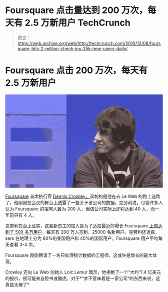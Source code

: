 # Foursquare 点击量达到 200 万次，每天有 2.5 万新用户 TechCrunch

> 原文：<https://web.archive.org/web/http://techcrunch.com/2010/12/08/foursquare-hits-2-million-check-ins-25k-new-users-daily/>

# Foursquare 点击 200 万次，每天有 2.5 万新用户

![](img/d7a4ab28f1698bda29891eca781a4eb5.png)

[Foursquare](https://web.archive.org/web/20230203125827/http://www.foursquare.com/) 首席执行官 [Dennis Crowley，](https://web.archive.org/web/20230203125827/http://www.crunchbase.com/person/dennis-crowley)讽刺的是他在去 Le Web 的路上迷路了，他刚刚在会议的舞台上透露了一些关于该公司的数据。克劳利说，尽管许多人认为 Foursquare 的招聘人数为 200 人，但该公司实际上即将达到 40 人，而一年前只有 4 人。

克劳利在台上证实，这些新员工的加入是为了适应最近的增长:Foursquare [上周达到了 500 多万用户](https://web.archive.org/web/20230203125827/https://techcrunch.com/2010/12/01/foursquare-hits-5-million-users/)，每天有 200 万人签到，25000 名新用户。克劳利还透露，sers 在地理上分为 60%的美国用户和 40%的国际用户，Foursquare 用户平均每天查看 3-4 次。

Foursquare 刚刚聘请了一名只处理统计数据的工程师，这或许是增长的最大体现。

Crowley 还向 Le Web 创始人 Loic Lemur 暗示，他拒绝了一个“大约”1.4 亿美元的报价，很可能来自脸书或雅虎。对于*“并不意味着是一家公司”的东西来说，这真是太棒了*